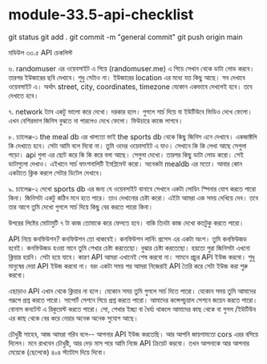# module-33.5-api-checklist

git status
git add .
git commit -m "general commit"
git push origin main


মডিউল ৩৩.৫
API চেকলিস্ট 

৬. randomuser এর ওয়েবসাইট এ গিয়ে (randomuser.me) এ গিয়ে সেখান থেকে ডাটা লোড করবে। তারপর ইউজারের ছবি দেখাবে। শুধু সেটাও না। ইউজারের location এর মধ্যে যত কিছু আছে। সব দেখাবে ওয়েবসাইট এ। অর্থাৎ street, city, coordinates, timezone যেকোন একভাবে দেখলেই হবে। তবে দেখাতে হবে। 

৭. network ট্যাব একটু ভালো করে দেখো। দরকার হলে। গুগলে সার্চ দিয়ে বা ইউটিউবে ভিডিও দেখে ফেলো। এখন বেশিরভাগ জিনিস বুঝতে না পারলেও দেখে ফেলো। ফিউচারে কাজে লাগবে। 

৮. চ্যালেঞ্জ-১
the meal db এর খালতো ভাই the sports db থেকে কিছু জিনিস এনে দেখাবে। একজাক্টলি কি দেখাতে হবে। সেটা আমি বলে দিবো না। তুমি ওদের ওয়েবসাইট এ যাও। সেখানে কি কি লেখা আছে সেগুলা পড়ো। api গুলা এর ছোট করে কি কি করে বলা আছে। সেগুলা দেখো। তারপর কিছু ডাটা লোড করো। সেই ডাটাগুলো দেখাও। এইখানে সার্চ ফাংশনালিটি ইমপ্লিমেন্ট করো। অনেকটা mealdb এর মতো। আবার কোন একটাতে ক্লিক করলে সেটার ডিটেল দেখাবে। 

৯. চ্যালেঞ্জ-২
দেখো sports db এর জন্য যে ওয়েবসাইট বানাবে সেখানে একটা লোডিং স্পিনার যোগ করতে পারো কিনা। জিনিসটা একটু কঠিন মনে হতে পারে। তাও দেখানোর চেষ্টা করো। এইটা আমরা এক সময় দেখিয়ে দেব। তবে তার আগে তুমি দেখো গুগলে সার্চ দিয়ে কিছু বের করতে পারো কিনা।  

উপরের লিষ্টের মোটামুটি ৭ টা কাজ তোমাকে করে ফেলতে হবে। বাকি তিনটা কাজ দেখো কতটুকু করতে পারো। 

API নিয়ে কনফিউশন? 
কনফিউশন তো থাকবেই। কনফিউশন লার্নিং প্রসেস এর একটা অংশ। তুমি কনফিউজড হবেই। কনফিউজড হওয়া মানে তুমি শেখার চেষ্টা করতেছো। বুঝার চেষ্টা করতেছো। হয়তো পুরা জিনিসটা এখনো ক্লিয়ার হয়নি। সেটা হয়ে যাবে। কারণ API আমরা এখানেই শেষ করবো না। সামনে প্রচুর API ইউজ করবো। শুধু মানুষের দেয়া API ইউজ করবো না। বরং একটা সময় পর আমরা নিজেরাই API তৈরি করে সেটা ইউজ করা শুরু করবো। 

এছাড়াও API এখান থেকে ক্লিয়ার না হলে। যেকোন সময় তুমি গুগলে সার্চ দিতে পারো। যেকোন সময় তুমি আমাদের গরূপে প্রশ্ন করতে পারো। সাপোর্ট সেশনে গিয়ে প্রশ্ন করতে পারো। আমাদের কন্সেপচুয়াল সেশনে জয়েন করতে পারো। বোনাস কনটেন্ট এ রিকুয়েস্ট করতে পারো। সো, শেখার ইচ্ছা বা ধৈর্য্য থাকলে আমাদের কাছ থেকে বা গুগল /ইউটিউব এর কাছ থেকে বের করে নেয়ার অনেক অনেক সুযোগ আছে। 

চৌধুরী সাহেব, 
আজ আমরা গরিব বলে-- আপনার API ইউজ করতেছি। আর আপনি জায়গামতো cors এরর বসিয়ে দিলেন। 
মনে রাখবেন চৌধুরী, 
আর দেড় মাস পরে আমি নিজে API ক্রিয়েট করবো। 
তখন আপনাকে আর আপনার মেয়েকে (ছেলেকে) ৪০৪ স্ট্যাটাস দিয়ে দিবো।
